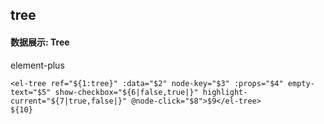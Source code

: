 ## tree
#### 数据展示: Tree
element-plus <el-tree>
```
<el-tree ref="${1:tree}" :data="$2" node-key="$3" :props="$4" empty-text="$5" show-checkbox="${6|false,true|}" highlight-current="${7|true,false|}" @node-click="$8">$9</el-tree>
${10}
```